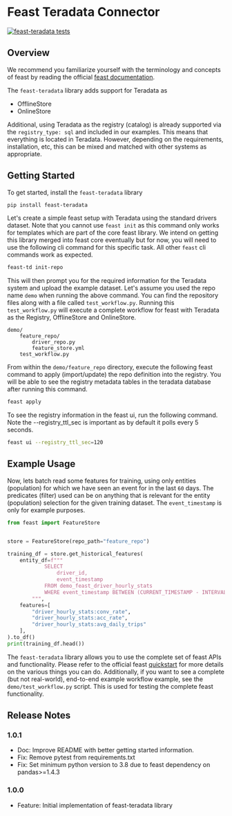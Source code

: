 # Feast Teradata Connector
[![feast-teradata tests](https://github.com/Teradata/feast-teradata/actions/workflows/ci-integeration-tests.yml/badge.svg)](https://github.com/Teradata/feast-teradata/actions/workflows/ci-integeration-tests.yml)

## Overview

We recommend you familiarize yourself with the terminology and concepts of feast by reading the official [feast documentation](https://docs.feast.dev/). 

The `feast-teradata` library adds support for Teradata as 
- OfflineStore 
- OnlineStore

Additional, using Teradata as the registry (catalog) is already supported via the `registry_type: sql` and included in our examples. This means that everything is located in Teradata. However, depending on the requirements, installation, etc, this can be mixed and matched with other systems as appropriate.  

## Getting Started

To get started, install the `feast-teradata` library

```bash
pip install feast-teradata
```

Let's create a simple feast setup with Teradata using the standard drivers dataset. Note that you cannot use `feast init` as this command only works for templates which are part of the core feast library. We intend on getting this library merged into feast core eventually but for now, you will need to use the following cli command for this specific task. All other `feast` cli commands work as expected. 

```bash
feast-td init-repo
```

This will then prompt you for the required information for the Teradata system and upload the example dataset. Let's assume you used the repo name `demo` when running the above command. You can find the repository files along with a file called `test_workflow.py`. Running this `test_workflow.py` will execute a complete workflow for feast with Teradata as the Registry, OfflineStore and OnlineStore. 


```
demo/
    feature_repo/
        driver_repo.py
        feature_store.yml
    test_workflow.py
```


From within the `demo/feature_repo` directory, execute the following feast command to apply (import/update) the repo definition into the registry. You will be able to see the registry metadata tables in the teradata database after running this command.


```bash
feast apply
```


To see the registry information in the feast ui, run the following command. Note the --registry_ttl_sec is important as by default it polls every 5 seconds. 

```bash
feast ui --registry_ttl_sec=120
```


## Example Usage

Now, lets batch read some features for training, using only entities (population) for which we have seen an event for in the last `60` days. The predicates (filter) used can be on anything that is relevant for the entity (population) selection for the given training dataset. The `event_timestamp` is only for example purposes.


```python
from feast import FeatureStore


store = FeatureStore(repo_path="feature_repo")

training_df = store.get_historical_features(
    entity_df=f"""
            SELECT
                driver_id,
                event_timestamp
            FROM demo_feast_driver_hourly_stats
            WHERE event_timestamp BETWEEN (CURRENT_TIMESTAMP - INTERVAL '60' DAY) AND CURRENT_TIMESTAMP
        """,
    features=[
        "driver_hourly_stats:conv_rate",
        "driver_hourly_stats:acc_rate",
        "driver_hourly_stats:avg_daily_trips"
    ],
).to_df()
print(training_df.head())
```


The `feast-teradata` library allows you to use the complete set of feast APIs and functionality. Please refer to the official feast [quickstart](https://docs.feast.dev/getting-started/quickstart) for more details on the various things you can do. Additionally, if you want to see a complete (but not real-world), end-to-end example workflow example, see the `demo/test_workflow.py` script. This is used for testing the complete feast functionality.


## Release Notes

### 1.0.1

- Doc: Improve README with better getting started information. 
- Fix: Remove pytest from requirements.txt
- Fix: Set minimum python version to 3.8 due to feast dependency on pandas>=1.4.3


### 1.0.0

- Feature: Initial implementation of feast-teradata library
